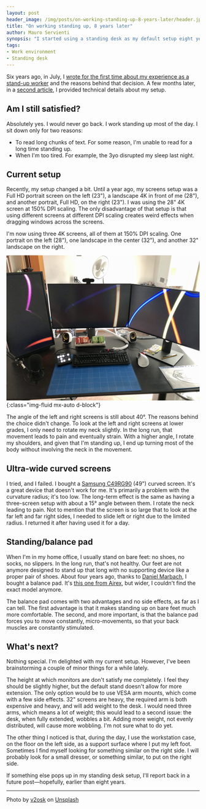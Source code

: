 ```yaml
---
layout: post
header_image: /img/posts/on-working-standing-up-8-years-later/header.jpg
title: "On working standing up, 8 years later"
author: Mauro Servienti
synopsis: "I started using a standing desk as my default setup eight years ago. It's time for a retrospective, to share some learnings, and to see what options the future holds."
tags:
- Work environment
- Standing desk
---
```


Six years ago, in July, I [wrote for the first time about my experience as a stand-up worker](https://milestone.topics.it/2015/07/01/on-working-standing-up.html) and the reasons behind that decision. A few months later, in a [second article](https://milestone.topics.it/2015/12/08/on-working-standing-up-take-2.html), I provided technical details about my setup.

## Am I still satisfied?

Absolutely yes. I would never go back. I work standing up most of the day. I sit down only for two reasons:

- To read long chunks of text. For some reason, I'm unable to read for a long time standing up.
- When I'm too tired. For example, the 3yo disrupted my sleep last night.

## Current setup

Recently, my setup changed a bit. Until a year ago, my screens setup was a Full HD portrait screen on the left (23"), a landscape 4K in front of me (28"), and another portrait, Full HD, on the right (23"). I was using the 28" 4K screen at 150% DPI scaling. The only disadvantage of that setup is that using different screens at different DPI scaling creates weird effects when dragging windows across the screens.

I'm now using three 4K screens, all of them at 150% DPI scaling. One portrait on the left (28"), one landscape in the center (32"), and another 32" landscape on the right.

![my desk](/img/posts/on-working-standing-up-8-years-later/desk.jpg){:class="img-fluid mx-auto d-block"}

The angle of the left and right screens is still about 40°. The reasons behind the choice didn't change. To look at the left and right screens at lower grades, I only need to rotate my neck slightly. In the long run, that movement leads to pain and eventually strain. With a higher angle, I rotate my shoulders, and given that I'm standing up, I end up turning most of the body without involving the neck in the movement.

## Ultra-wide curved screens 

I tried, and I failed. I bought a [Samsung C49RG90](https://displaysolutions.samsung.com/monitor/detail/1421/C49RG90) (49") curved screen. It's a great device that doesn't work for me. It's primarily a problem with the curvature radius; it's too low. The long-term effect is the same as having a three-screen setup with about a 15° angle between them. I rotate the neck leading to pain. Not to mention that the screen is so large that to look at the far left and far right sides, I needed to slide left or right due to the limited radius. I returned it after having used it for a day.

## Standing/balance pad

When I'm in my home office, I usually stand on bare feet: no shoes, no socks, no slippers. In the long run, that's not healthy. Our feet are not anymore designed to stand up that long with no supporting device like a proper pair of shoes. About four years ago, thanks to [Daniel Marbach](https://twitter.com/danielmarbach), I bought a balance pad. It's [this one from Airex](https://shop.my-airex.com/Balance-pad-Cloud/207762.1), but wider, I couldn't find the exact model anymore.

The balance pad comes with two advantages and no side effects, as far as I can tell. The first advantage is that it makes standing up on bare feet much more comfortable. The second, and more important, is that the balance pad forces you to move constantly, micro-movements, so that your back muscles are constantly stimulated.

## What's next?

Nothing special. I'm delighted with my current setup. However, I've been brainstorming a couple of minor things for a while lately.

The height at which monitors are don't satisfy me completely. I feel they should be slightly higher, but the default stand doesn't allow for more extension. The only option would be to use VESA arm mounts, which come with a few side effects. 32" screens are heavy, the required arm is both expensive and heavy, and will add weight to the desk. I would need three arms, which means a lot of weight; this would lead to a second issue: the desk, when fully extended, wobbles a bit. Adding more weight, not evenly distributed, will cause more wobbling. I'm not sure what to do yet.

The other thing I noticed is that, during the day, I use the workstation case, on the floor on the left side, as a support surface where I put my left foot. Sometimes I find myself looking for something similar on the right side. I will probably look for a small dresser, or something similar, to put on the right side.

If something else pops up in my standing desk setup, I'll report back in a future post—hopefully, earlier than eight years.

---

Photo by <a href="https://unsplash.com/@v2osk?utm_source=unsplash&utm_medium=referral&utm_content=creditCopyText">v2osk</a> on <a href="https://unsplash.com/s/photos/standing-desk?utm_source=unsplash&utm_medium=referral&utm_content=creditCopyText">Unsplash</a>
